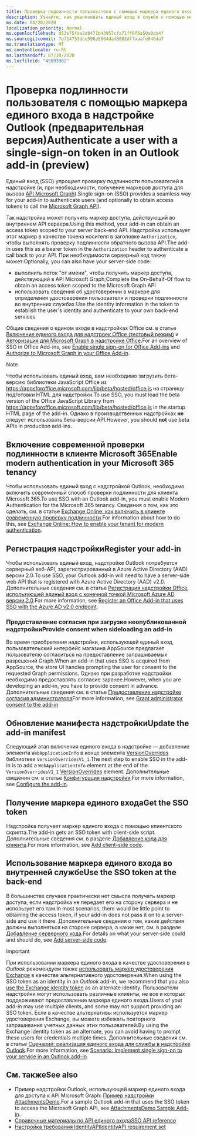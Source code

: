 ```yaml
---
title: Проверка подлинности пользователя с помощью маркера единого входа
description: Узнайте, как реализовать единый вход в службе с помощью маркера единого входа, предоставляемого надстройкой Outlook.
ms.date: 04/28/2020
localization_priority: Normal
ms.openlocfilehash: d53e75faa2d0471b43957cfa71ff6f6a50a0da4f
ms.sourcegitcommit: 7ef14753dce598a5804dad8802df7aaafe046da7
ms.translationtype: MT
ms.contentlocale: ru-RU
ms.lasthandoff: 07/10/2020
ms.locfileid: "45093982"
---
```

# <a name="authenticate-a-user-with-a-single-sign-on-token-in-an-outlook-add-in-preview"></a><span data-ttu-id="b0f04-103">Проверка подлинности пользователя с помощью маркера единого входа в надстройке Outlook (предварительная версия)</span><span class="sxs-lookup"><span data-stu-id="b0f04-103">Authenticate a user with a single-sign-on token in an Outlook add-in (preview)</span></span>

<span data-ttu-id="b0f04-104">Единый вход (SSO) упрощает проверку подлинности пользователей в надстройке (и, при необходимости, получение маркеров доступа для вызова [API Microsoft Graph](/graph/overview)).</span><span class="sxs-lookup"><span data-stu-id="b0f04-104">Single sign-on (SSO) provides a seamless way for your add-in to authenticate users (and optionally to obtain access tokens to call the [Microsoft Graph API](/graph/overview)).</span></span>

<span data-ttu-id="b0f04-105">Так надстройка может получить маркер доступа, действующий во внутреннем API сервера.</span><span class="sxs-lookup"><span data-stu-id="b0f04-105">Using this method, your add-in can obtain an access token scoped to your server back-end API.</span></span> <span data-ttu-id="b0f04-106">Надстройка использует этот маркер в качестве токена носителя в заголовке `Authorization`, чтобы выполнять проверку подлинности обратного вызова API.</span><span class="sxs-lookup"><span data-stu-id="b0f04-106">The add-in uses this as a bearer token in the `Authorization` header to authenticate a call back to your API.</span></span> <span data-ttu-id="b0f04-107">При необходимости серверный код также может:</span><span class="sxs-lookup"><span data-stu-id="b0f04-107">Optionally, you can also have your server-side code:</span></span>

- <span data-ttu-id="b0f04-108">выполнить поток "от имени", чтобы получить маркер доступа, действующий в API Microsoft Graph;</span><span class="sxs-lookup"><span data-stu-id="b0f04-108">Complete the On-Behalf-Of flow to obtain an access token scoped to the Microsoft Graph API</span></span>
- <span data-ttu-id="b0f04-109">использовать сведения об удостоверении в маркере для определения удостоверения пользователя и проверки подлинности во внутренних службах.</span><span class="sxs-lookup"><span data-stu-id="b0f04-109">Use the identity information in the token to establish the user's identity and authenticate to your own back-end services</span></span>

<span data-ttu-id="b0f04-110">Общие сведения о едином входе в надстройках Office см. в статье [Включение единого входа для надстроек Office (тестовый режим)](../develop/sso-in-office-add-ins.md) и [Авторизация для Microsoft Graph в надстройке Office](../develop/authorize-to-microsoft-graph.md).</span><span class="sxs-lookup"><span data-stu-id="b0f04-110">For an overview of SSO in Office Add-ins, see [Enable single sign-on for Office Add-ins](../develop/sso-in-office-add-ins.md) and [Authorize to Microsoft Graph in your Office Add-in](../develop/authorize-to-microsoft-graph.md).</span></span>

> [!NOTE]
> <span data-ttu-id="b0f04-111">Чтобы использовать единый вход, вам необходимо загрузить бета-версию библиотеки JavaScript Office из https://appsforoffice.microsoft.com/lib/beta/hosted/office.js на страницу подготовки HTML для надстройки.</span><span class="sxs-lookup"><span data-stu-id="b0f04-111">To use SSO, you must load the beta version of the Office JavaScript Library from https://appsforoffice.microsoft.com/lib/beta/hosted/office.js in the startup HTML page of the add-in.</span></span> <span data-ttu-id="b0f04-112">Однако в производственных надстройках **не** следует использовать бета-версии API.</span><span class="sxs-lookup"><span data-stu-id="b0f04-112">However, you should **not** use beta APIs in production add-ins.</span></span>

## <a name="enable-modern-authentication-in-your-microsoft-365-tenancy"></a><span data-ttu-id="b0f04-113">Включение современной проверки подлинности в клиенте Microsoft 365</span><span class="sxs-lookup"><span data-stu-id="b0f04-113">Enable modern authentication in your Microsoft 365 tenancy</span></span>

<span data-ttu-id="b0f04-114">Чтобы использовать единый вход с надстройкой Outlook, необходимо включить современный способ проверки подлинности для клиента Microsoft 365.</span><span class="sxs-lookup"><span data-stu-id="b0f04-114">To use SSO with an Outlook add-in, you must enable Modern Authentication for the Microsoft 365 tenancy.</span></span> <span data-ttu-id="b0f04-115">Сведения о том, как это сделать, см. в статье [Exchange Online: как включить в клиенте современную проверку подлинности](https://social.technet.microsoft.com/wiki/contents/articles/32711.exchange-online-how-to-enable-your-tenant-for-modern-authentication.aspx).</span><span class="sxs-lookup"><span data-stu-id="b0f04-115">For information about how to do this, see [Exchange Online: How to enable your tenant for modern authentication](https://social.technet.microsoft.com/wiki/contents/articles/32711.exchange-online-how-to-enable-your-tenant-for-modern-authentication.aspx).</span></span>

## <a name="register-your-add-in"></a><span data-ttu-id="b0f04-116">Регистрация надстройки</span><span class="sxs-lookup"><span data-stu-id="b0f04-116">Register your add-in</span></span>

<span data-ttu-id="b0f04-117">Чтобы использовать единый вход, надстройке Outlook потребуется серверный веб-API, зарегистрированный в Azure Active Directory (AAD) версии 2.0.</span><span class="sxs-lookup"><span data-stu-id="b0f04-117">To use SSO, your Outlook add-in will need to have a server-side web API that is registered with Azure Active Directory (AAD) v2.0.</span></span> <span data-ttu-id="b0f04-118">Дополнительные сведения см. в статье [Регистрация надстройки Office, использующей единый вход с конечной точкой Microsoft Azure AD версии 2.0](../develop/register-sso-add-in-aad-v2.md).</span><span class="sxs-lookup"><span data-stu-id="b0f04-118">For more information, see [Register an Office Add-in that uses SSO with the Azure AD v2.0 endpoint](../develop/register-sso-add-in-aad-v2.md).</span></span>

### <a name="provide-consent-when-sideloading-an-add-in"></a><span data-ttu-id="b0f04-119">Предоставление согласия при загрузке неопубликованной надстройки</span><span class="sxs-lookup"><span data-stu-id="b0f04-119">Provide consent when sideloading an add-in</span></span>

<span data-ttu-id="b0f04-120">Во время приобретения надстройки, использующей единый вход, пользовательский интерфейс магазина AppSource предлагает пользователю согласиться на предоставление запрашиваемых разрешений Graph.</span><span class="sxs-lookup"><span data-stu-id="b0f04-120">When an add-in that uses SSO is acquired from AppSource, the store UI handles prompting the user for consent to the requested Graph permissions.</span></span> <span data-ttu-id="b0f04-121">Однако при разработке надстройки необходимо предоставлять согласие заранее.</span><span class="sxs-lookup"><span data-stu-id="b0f04-121">However, when you are developing an add-in, you have to provide consent in advance.</span></span> <span data-ttu-id="b0f04-122">Дополнительные сведения см. в статье [Предоставление надстройке согласия администратора](../develop/grant-admin-consent-to-an-add-in.md)</span><span class="sxs-lookup"><span data-stu-id="b0f04-122">For more information, see [Grant administrator consent to the add-in](../develop/grant-admin-consent-to-an-add-in.md)</span></span>

## <a name="update-the-add-in-manifest"></a><span data-ttu-id="b0f04-123">Обновление манифеста надстройки</span><span class="sxs-lookup"><span data-stu-id="b0f04-123">Update the add-in manifest</span></span>

<span data-ttu-id="b0f04-124">Следующий этап включения единого входа в надстройке — добавление элемента `WebApplicationInfo` в конце элемента [VersionOverrides](../reference/manifest/versionoverrides.md) библиотеки `VersionOverridesV1_1`.</span><span class="sxs-lookup"><span data-stu-id="b0f04-124">The next step to enable SSO in the add-in is to add a `WebApplicationInfo` element at the end of the `VersionOverridesV1_1` [VersionOverrides](../reference/manifest/versionoverrides.md) element.</span></span> <span data-ttu-id="b0f04-125">Дополнительные сведения см. в статье [Конфигурация надстройки](../develop/sso-in-office-add-ins.md#configure-the-add-in).</span><span class="sxs-lookup"><span data-stu-id="b0f04-125">For more information, see [Configure the add-in](../develop/sso-in-office-add-ins.md#configure-the-add-in).</span></span>

## <a name="get-the-sso-token"></a><span data-ttu-id="b0f04-126">Получение маркера единого входа</span><span class="sxs-lookup"><span data-stu-id="b0f04-126">Get the SSO token</span></span>

<span data-ttu-id="b0f04-127">Надстройка получает маркер единого входа с помощью клиентского скрипта.</span><span class="sxs-lookup"><span data-stu-id="b0f04-127">The add-in gets an SSO token with client-side script.</span></span> <span data-ttu-id="b0f04-128">Дополнительные сведения см. в разделе [Добавление кода для клиента](../develop/sso-in-office-add-ins.md#add-client-side-code).</span><span class="sxs-lookup"><span data-stu-id="b0f04-128">For more information, see [Add client-side code](../develop/sso-in-office-add-ins.md#add-client-side-code).</span></span>

## <a name="use-the-sso-token-at-the-back-end"></a><span data-ttu-id="b0f04-129">Использование маркера единого входа во внутренней службе</span><span class="sxs-lookup"><span data-stu-id="b0f04-129">Use the SSO token at the back-end</span></span>

<span data-ttu-id="b0f04-130">В большинстве случаев практически нет смысла получать маркер доступа, если надстройка не передает его на сторону сервера и не использует его там.</span><span class="sxs-lookup"><span data-stu-id="b0f04-130">In most scenarios, there would be little point to obtaining the access token, if your add-in does not pass it on to a server-side and use it there.</span></span> <span data-ttu-id="b0f04-131">Дополнительные сведения о том, какие действия должны выполняться на стороне сервера, а какие нет, см. в разделе [Добавление серверного кода](../develop/sso-in-office-add-ins.md#add-server-side-code).</span><span class="sxs-lookup"><span data-stu-id="b0f04-131">For details on what your server-side could and should do, see [Add server-side code](../develop/sso-in-office-add-ins.md#add-server-side-code).</span></span>

> [!IMPORTANT]
> <span data-ttu-id="b0f04-132">При использовании маркера единого входа в качестве удостоверения в *Outlook* рекомендуем также [использовать маркер удостоверения Exchange](authenticate-a-user-with-an-identity-token.md) в качестве альтернативного удостоверения.</span><span class="sxs-lookup"><span data-stu-id="b0f04-132">When using the SSO token as an identity in an *Outlook* add-in, we recommend that you also [use the Exchange identity token](authenticate-a-user-with-an-identity-token.md) as an alternate identity.</span></span> <span data-ttu-id="b0f04-133">Пользователи надстройки могут использовать различные клиенты, не все и которых поддерживают предоставление маркера единого входа.</span><span class="sxs-lookup"><span data-stu-id="b0f04-133">Users of your add-in may use multiple clients, and some may not support providing an SSO token.</span></span> <span data-ttu-id="b0f04-134">Если в качестве альтернативы используется маркер удостоверения Exchange, вы можете избежать повторного запрашивания учетных данных этих пользователей.</span><span class="sxs-lookup"><span data-stu-id="b0f04-134">By using the Exchange identity token as an alternate, you can avoid having to prompt these users for credentials multiple times.</span></span> <span data-ttu-id="b0f04-135">Дополнительные сведения см. в статье [Сценарий: реализация единого входа для службы в надстройке Outlook](implement-sso-in-outlook-add-in.md).</span><span class="sxs-lookup"><span data-stu-id="b0f04-135">For more information, see [Scenario: Implement single sign-on to your service in an Outlook add-in](implement-sso-in-outlook-add-in.md).</span></span>

## <a name="see-also"></a><span data-ttu-id="b0f04-136">См. также</span><span class="sxs-lookup"><span data-stu-id="b0f04-136">See also</span></span>

- <span data-ttu-id="b0f04-137">Пример надстройки Outlook, использующей маркер единого входа для доступа к API Microsoft Graph: [Пример надстройки AttachmentsDemo](https://github.com/OfficeDev/outlook-add-in-attachments-demo).</span><span class="sxs-lookup"><span data-stu-id="b0f04-137">For a sample Outlook add-in that uses the SSO token to access the Microsoft Graph API, see [AttachmentsDemo Sample Add-in](https://github.com/OfficeDev/outlook-add-in-attachments-demo).</span></span>
- [<span data-ttu-id="b0f04-138">Справочные материалы по API единого входа</span><span class="sxs-lookup"><span data-stu-id="b0f04-138">SSO API reference</span></span>](../develop/sso-in-office-add-ins.md#sso-api-reference)
- [<span data-ttu-id="b0f04-139">Настройка требования IdentityAPI</span><span class="sxs-lookup"><span data-stu-id="b0f04-139">IdentityAPI requirement set</span></span>](../reference/requirement-sets/identity-api-requirement-sets.md)
